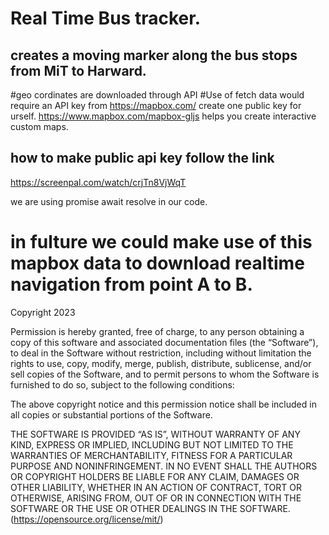 

# Real Time Bus tracker.
## creates a moving marker along the bus stops from MiT to Harward.

#geo cordinates are downloaded through API
#Use of fetch data would require an API key  from https://mapbox.com/ create one public key for urself.
https://www.mapbox.com/mapbox-gljs helps you create interactive custom maps.
## how to make public api key follow the link
https://screenpal.com/watch/crjTn8VjWqT

we are using promise await resolve in our code.

# in fulture we could  make use of  this mapbox data to download realtime navigation from point A to B.


Copyright 2023 <MiT>

Permission is hereby granted, free of charge, to any person obtaining a copy of this software and associated documentation files (the “Software”), to deal in the Software without restriction, including without limitation the rights to use, copy, modify, merge, publish, distribute, sublicense, and/or sell copies of the Software, and to permit persons to whom the Software is furnished to do so, subject to the following conditions:

The above copyright notice and this permission notice shall be included in all copies or substantial portions of the Software.

THE SOFTWARE IS PROVIDED “AS IS”, WITHOUT WARRANTY OF ANY KIND, EXPRESS OR IMPLIED, INCLUDING BUT NOT LIMITED TO THE WARRANTIES OF MERCHANTABILITY, FITNESS FOR A PARTICULAR PURPOSE AND NONINFRINGEMENT. IN NO EVENT SHALL THE AUTHORS OR COPYRIGHT HOLDERS BE LIABLE FOR ANY CLAIM, DAMAGES OR OTHER LIABILITY, WHETHER IN AN ACTION OF CONTRACT, TORT OR OTHERWISE, ARISING FROM, OUT OF OR IN CONNECTION WITH THE SOFTWARE OR THE USE OR OTHER DEALINGS IN THE SOFTWARE.
  (https://opensource.org/license/mit/)


